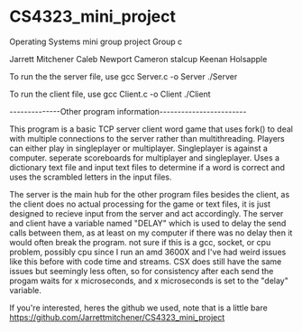 # CS4323_mini_project
Operating Systems mini group project
Group c

Jarrett Mitchener
Caleb Newport
Cameron stalcup
Keenan Holsapple

To run the the server file, use
gcc Server.c -o Server
./Server

To run the client file, use
gcc Client.c -o Client
./Client

--------------Other program information------------------------

This program is a basic TCP server client word game that uses fork()
to deal with multiple connections to the server rather than multithreading.
Players can either play in singleplayer or multiplayer.
Singleplayer is against a computer.
seperate scoreboards for multiplayer and singleplayer.
Uses a dictionary text file and input text files to determine if 
a word is correct and uses the scrambled letters in the input files.

The server is the main hub for the other program files besides the client,
as the client does no actual processing for the game or text files, it 
is just designed to recieve input from the server and act accordingly.
The server and client have a variable named "DELAY" which is used to 
delay the send calls between them, as at least on my computer if there
was no delay then it would often break the program. not sure if this is
a gcc, socket, or cpu problem, possibly cpu since I run an amd 3600X 
and I've had weird issues like this before with code time and streams.
CSX does still have the same issues but seemingly less often, so for
consistency after each send the progam waits for x microseconds, and
x microseconds is set to the "delay" variable.

If you're interested, heres the github we used, note that is a little bare
https://github.com/Jarrettmitchener/CS4323_mini_project

